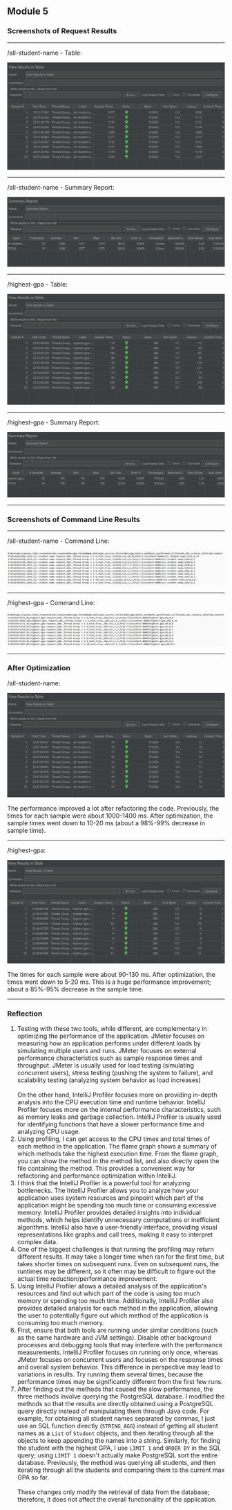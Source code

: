 ## Module 5
### Screenshots of Request Results

---

/all-student-name - Table:

![/all-student-name - Table](img/all-student-name_request_table.png)

---

/all-student-name - Summary Report:

![/all-student-name - Summary Report](img/all-student-name_request_summary_report.png)

---

/highest-gpa - Table:

![/highest-gpa - Table](img/highest-gpa_request_table.png)

---

/highest-gpa - Summary Report:

![/highest-gpa - Summary Report](img/highest-gpa_request_summary_report.png)

---

### Screenshots of Command Line Results

---

/all-student-name - Command Line:

![/all-student-name - Command Line](img/all-student-name_request_command_line.png)

---

/highest-gpa - Command Line:

![/highest-gpa - Command Line](img/highest-gpa_request_command_line.png)

---

### After Optimization

/all-student-name:

![/all-studdent-name - After Optimization](img/all-student-name_request_table_after_optimization.png)

The performance improved a lot after refactoring the code. Previously, the times for each sample were about 1000-1400 ms. After optimization, the sample times went down to 10-20 ms (about a 98%-99% decrease in sample time).

---

/highest-gpa:

![/highest-gpa - After Optimization](img/highest-gpa_request_table_after_optimization.png)

The times for each sample were about 90-130 ms. After optimization, the times went down to 5-20 ms. This is a huge performance improvement; about a 85%-95% decrease in the sample time.

---

### Reflection
1. Testing with these two tools, while different, are complementary in optimizing the performance of the application. JMeter focuses on measuring how an application performs under different loads by simulating multiple users and runs. JMeter focuses on external performance characteristics such as sample response times and throughput. JMeter is usually used for load testing (simulating concurrent users), stress testing (pushing the system to failure), and scalability testing (analyzing system behavior as load increases)<br><br>On the other hand, IntelliJ Profiler focuses more on providing in-depth analysis into the CPU execution time and runtime behavior. IntelliJ Profiler focuses more on the internal performance characteristics, such as memory leaks and garbage collection. IntelliJ Profiler is usually used for identifying functions that have a slower performance time and analyzing CPU usage.
2. Using profiling, I can get access to the CPU times and total times of each method in the application. The flame graph shows a summary of which methods take the highest execution time. From the flame graph, you can show the method in the method list, and also directly open the file containing the method. This provides a convenient way for refactoring and performance optimization within IntelliJ.
3. I think that the IntelliJ Profiler is a powerful tool for analyzing bottlenecks. The IntelliJ Profiler allows you to analyze how your application uses system resources and pinpoint which part of the application might be spending too much time or consuming excessive memory. IntelliJ Profiler provides detailed insights into individual methods, which helps identify unnecessary computations or inefficient algorithms. IntelliJ also have a user-friendly interface, providing visual representations like graphs and call trees, making it easy to interpret complex data.
4. One of the biggest challenges is that running the profiling may return different results. It may take a longer time when ran for the first time, but takes shorter times on subsequent runs. Even on subsequent runs, the runtimes may be different, so it often may be difficult to figure out the actual time reduction/performance improvement.
5. Using IntelliJ Profiler allows a detailed analysis of the application's resources and find out which part of the code is using too much memory or spending too much time. Additionally, IntelliJ Profiler also provides detailed analysis for each method in the application, allowing the user to potentially figure out which method of the application is consuming too much memory.
6. First, ensure that both tools are running under similar conditions (such as the same hardware and JVM settings). Disable other background processes and debugging tools that may interfere with the performance measurements. IntelliJ Profiler focuses on running only once, whereas JMeter focuses on concurrent users and focuses on the response times and overall system behavior. This difference in perspective may lead to variations in results. Try running them several times, because the performance times may be significantly different from the first few runs.
7. After finding out the methods that caused the slow performance, the three methods involve querying the PostgreSQL database. I modified the methods so that the results are directly obtained using a PostgreSQL query directly instead of manipulating them through Java code. For example, for obtaining all student names separated by commas, I just use an SQL function directly (`STRING_AGG`) instead of getting all student names as a `List` of `Student` objects, and then iterating through all the objects to keep appending the names into a string. Similarly, for finding the student with the highest GPA, I use `LIMIT 1` and `ORDER BY` in the SQL query; using `LIMIT 1` doesn't actually make PostgreSQL sort the entire database. Previously, the method was querying all students, and then iterating through all the students and comparing them to the current max GPA so far.<br><br>These changes only modify the retrieval of data from the database; therefore, it does not affect the overall functionality of the application.
